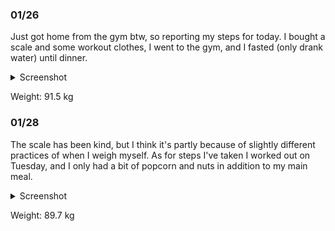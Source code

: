 ### 01/26
Just got home from the gym btw, so reporting my steps for today. I bought a scale and some workout clothes, I went to the gym, and I fasted (only drank water) until dinner.

<details>
	<summary>Screenshot</summary>
	<img src="https://cdn.discordapp.com/attachments/1059582931292651712/1068250404493729863/Screenshot_20230126-202419.png" />
</details>

Weight: 91.5 kg

### 01/28
The scale has been kind, but I think it's partly because of slightly different practices of when I weigh myself. As for steps I've taken I worked out on Tuesday, and I only had a bit of popcorn and nuts in addition to my main meal.

<details>
	<summary>Screenshot</summary>
	<img src="https://cdn.discordapp.com/attachments/1059582931292651712/1068823672527278080/Screenshot_20230128-102031.png" />
</details>

Weight: 89.7 kg